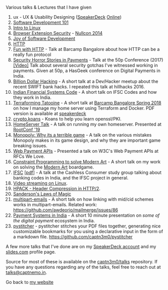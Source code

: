 Various talks & Lectures that I have given

1.  ux - UX & Usability Designing ([SpeakerDeck](https://speakerdeck.com/u/captn3m0/p/ux-and-usability-designing) [Online](https://captnemo.in/talks/ux/ 'Made via Reveal.js'))
2.  [Software Development 101](https://speakerdeck.com/u/captn3m0/p/software-development-101 'Internal talk at SDSLabs')
3.  [Intro to Linux](https://speakerdeck.com/captn3m0/linux-user-group-intro-meet-august-2013 'A very basic intro to linux')
4.  [Browser Extension Security](https://speakerdeck.com/captn3m0/browser-extension-security) - [Nullcon 2014](https://github.com/captn3m0/nullcon2014 'Source code and more details')
5.  [Joy of Software Development](https://captnemo.in/talks/josd/ 'Open lecture about getting started with Software Development')
6.  [HTTP](https://speakerdeck.com/captn3m0/http-an-insight-into-the-worlds-most-used-protocol 'Internal talk at SDSLabs')
7.  [Fun with HTTP](http://slides.com/captn3m0/fun-with-http) - Talk at Barcamp Bangalore about how HTTP can be a really fun protocol
8.  [Security Horror Stories in Payments](https://speakerdeck.com/captn3m0/security-horror-stories-in-payments) - Talk at the 50p Conference (2017) [[Video]](https://www.youtube.com/watch?v=_M-cftlhYKI) Talk about several security gotchas I've witnessed working in payments. Given at 50p, a HasGeek conference on Digital Payments in India.
9.  [Billion Dollar Hacking](https://speakerdeck.com/captn3m0/billion-dollar-hacking) - A short talk at a Dev/Hacker meetup about the recent SWIFT bank hacks. I repeated this talk at hillhacks 2016.
10. [Indian Financial Systems Code](http://slides.com/captn3m0/indian-financial-systems-code#/) - A short talk on IFSC Codes and how they work in India.
11. [Terraforming Tatooine](https://www.beautiful.ai/deck/-L4w5j_sJ9XkKnzf1OXt) - A short talk at [Barcamp Bangalore Spring 2018](https://barcampbangalore.com/bcb/bcb-spring-2018/terraform-docker-nemo) on how I manage my home server using Terraform and Docker. PDF version is available at [speakerdeck](https://speakerdeck.com/captn3m0/terraforming-tatooine)
12. [crypto.koans](/talks/crypto.koans/) - Koans to help you learn openssl/PKI.
13. [HomeServer Talk](/talks/hs/) - A talk on running my own homeserver. Presented at [RootConf '19](https://rootconf.in)
14. [Monopoly: Why its a terrible game](https://slides.com/captn3m0/monopoly) - A talk on the various mistakes Monopoly makes in its game design, and why they are important game breaking issues.
15. [Web Payment APIs](/talks/webpayments/) - Presented a talk on W3C's Web Payment APIs at RFCs We Love.
16. [Constraint Programming to solve Modern Art](https://docs.google.com/presentation/d/1d4C3kDONasnhOCVLpz8RDQpEH-7haG7pRJnc9E3njL4/edit?usp=sharing) - A short talk on my work on solving the [Modern Art](https://github.captnemo.in/modernart) boardgame.
17. [IFSC](/ifsc/) [[pdf](ifsc.pdf)] - A talk at the Cashless Consumer study group talking about banking codes in India, and the IFSC project in general.
18. [Video streaming on Linux](/talks/v4l.html).
19. [HPACK - Header Compression in HTTP/2](/talks/hpack/).
20. [Sanderson's Laws of Magic](https://docs.google.com/presentation/d/1SNEEh2_i93V64Fnzg8_05vOGjJMSuagX8IyrLt-5xXk/present)
21. [multipart-emails](/talks/email-protocols/) - A short talk on how linking with mid/cid schemes works in multipart-emails. Related work: https://github.com/awdeorio/mailmerge/issues/86
22. [Payment Systems in India](/talks/payments-systems-in-india/) - A short 10 minute presentation on _some of the digital payment_ ecosystem in India.
23. [pystitcher](/talks/pystitcher) - pystitcher stitches your PDF files together, generating nice customizable bookmarks for you using a declarative input in the form of a markdown file. https://github.com/captn3m0/pystitcher

A few more talks that I've done are on my [SpeakerDeck account](https://speakerdeck.com/captn3m0) and my [slides.com](https://slides.com/captn3m0/) profile page.

Source for most of these is available on the [captn3m0/talks](https://github.com/captn3m0/talks) repository. If you have any questions regarding any of the talks, feel free to reach out at <talks@captnemo.in>.

Go back to [my website](https://captnemo.in)
